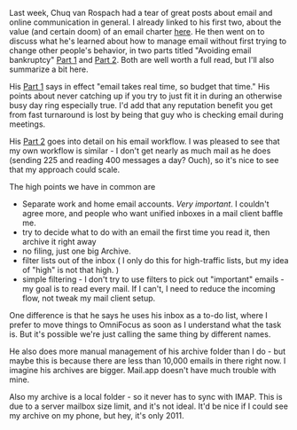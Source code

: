 <!--
.. title: Email Workflow
.. date: 2011/06/29 17:06
.. slug: email-workflow
.. link:
.. description:
.. tags: email
-->


Last week, Chuq van Rospach had a tear of great posts about email and online communication in general. I already linked to his first two, about the value (and certain doom) of an email charter [here][me]. 
He then went on to discuss what he's learned about how to manage email without first trying to change other people's behavior, in two parts titled "Avoiding email bankruptcy" [Part 1][p1] and [Part 2][p2]. Both are well worth a full read, but I'll also summarize a bit here.

His [Part 1][p1] says in effect "email takes real time, so budget that time." His points about never catching up if you try to just fit it in during an otherwise busy day ring especially true. I'd add that any reputation benefit you get from fast turnaround is lost by being that guy who is checking email during meetings.

His [Part 2][p2] goes into detail on his email workflow. I was pleased to see that my own workflow is similar - I don't get nearly as much mail as he does (sending 225 and reading 400 messages a day? Ouch), so it's nice to see that my approach could scale.

The high points we have in common are 

* Separate work and home email accounts. *Very important*. I couldn't agree more, and people who want unified inboxes in a mail client baffle me.
* try to decide what to do with an email the first time you read it, then archive it right away
* no filing, just one big Archive.
* filter lists out of the inbox ( I only do this for high-traffic lists, but my idea of "high" is not that high. )
* simple filtering - I don't try to use filters to pick out "important" emails - my goal is to read every mail. If I can't, I need to reduce the incoming flow, not tweak my mail client setup.

One difference is that he says he uses his inbox as a to-do list, where I prefer to move things to OmniFocus as soon as I understand what the task is. But it's possible we're just calling the same thing by different names.

He also does more manual management of his archive folder than I do - but maybe this is because there are less than 10,000 emails in there right now. I imagine his archives are bigger. Mail.app doesn't have much trouble with mine. 

Also my archive is a local folder - so it never has to sync with IMAP. This is due to a server mailbox size limit, and it's not ideal. It'd be nice if I could see my archive on my phone, but hey, it's only 2011.

[p1]:http://www.chuqui.com/2011/06/avoiding-email-bankruptcy-part-1/
[p2]:http://www.chuqui.com/2011/06/avoiding-email-bankruptcy-part-2/
[me]:http://michael-mccracken.net/2011/06/email-charters-lists-as-parties/
